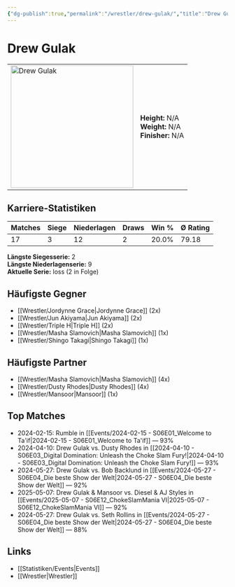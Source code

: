 ```yaml
---
{"dg-publish":true,"permalink":"/wrestler/drew-gulak/","title":"Drew Gulak","tags":["wrestler"],"noteIcon":""}
---
```



# Drew Gulak

<table>
        <tr>
        <td><img src="https://github.com/CptSpaulding1980/choke-slam-wrestling/releases/download/images/Drew_Gulak.png" width="280" alt="Drew Gulak"></td>
        <td>
        <b>Height:</b> N/A<br>
        <b>Weight:</b> N/A<br>
        <b>Finisher:</b> N/A<br>
        </td>
        </tr>
        </table>
        
## Karriere-Statistiken

| Matches | Siege | Niederlagen | Draws | Win % | Ø Rating |
|---------|-------|-------------|-------|-------|-----------|
| 17 | 3 | 12 | 2 | 20.0% | 79.18 |

**Längste Siegesserie:** 2<br>**Längste Niederlagenserie:** 9<br>**Aktuelle Serie:** loss (2 in Folge)


## Häufigste Gegner
- [[Wrestler/Jordynne Grace\|Jordynne Grace]] (2x)
- [[Wrestler/Jun Akiyama\|Jun Akiyama]] (2x)
- [[Wrestler/Triple H\|Triple H]] (2x)
- [[Wrestler/Masha Slamovich\|Masha Slamovich]] (1x)
- [[Wrestler/Shingo Takagi\|Shingo Takagi]] (1x)

## Häufigste Partner
- [[Wrestler/Masha Slamovich\|Masha Slamovich]] (4x)
- [[Wrestler/Dusty Rhodes\|Dusty Rhodes]] (4x)
- [[Wrestler/Mansoor\|Mansoor]] (1x)

## Top Matches
- 2024-02-15: Rumble in [[Events/2024-02-15 - S06E01_Welcome to Ta'if\|2024-02-15 - S06E01_Welcome to Ta'if]] — 93%
- 2024-04-10: Drew Gulak vs. Dusty Rhodes in [[2024-04-10 - S06E03_Digital Domination: Unleash the Choke Slam Fury!\|2024-04-10 - S06E03_Digital Domination: Unleash the Choke Slam Fury!]] — 93%
- 2024-05-27: Drew Gulak vs. Bob Backlund in [[Events/2024-05-27 - S06E04_Die beste Show der Welt\|2024-05-27 - S06E04_Die beste Show der Welt]] — 92%
- 2025-05-07: Drew Gulak & Mansoor vs. Diesel & AJ Styles in [[Events/2025-05-07 - S06E12_ChokeSlamMania VI\|2025-05-07 - S06E12_ChokeSlamMania VI]] — 92%
- 2024-05-27: Drew Gulak vs. Seth Rollins in [[Events/2024-05-27 - S06E04_Die beste Show der Welt\|2024-05-27 - S06E04_Die beste Show der Welt]] — 88%

## Links
- [[Statistiken/Events\|Events]]
- [[Wrestler\|Wrestler]]
